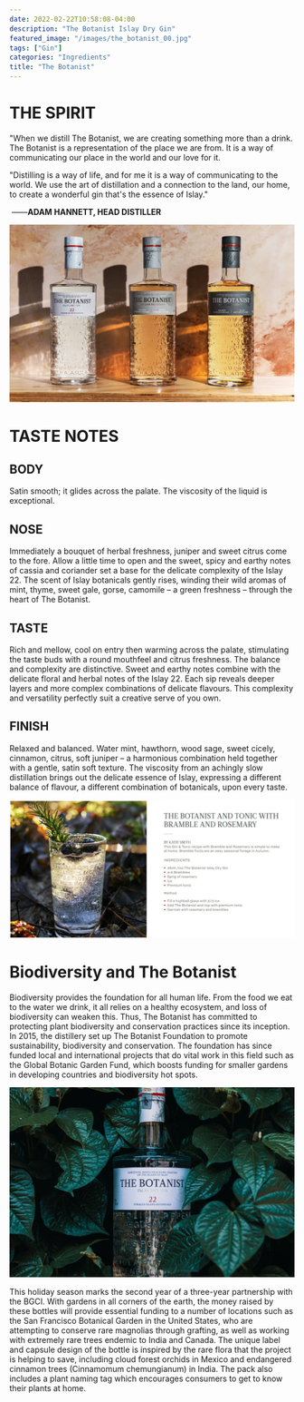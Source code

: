 ```yaml
---
date: 2022-02-22T10:58:08-04:00
description: "The Botanist Islay Dry Gin"
featured_image: "/images/the_botanist_00.jpg"
tags: ["Gin"]
categories: "Ingredients"
title: "The Botanist"
---
```


# THE SPIRIT

"When we distill The Botanist, we are creating something more than a drink. The Botanist is a representation of the place we are from. It is a way of communicating our place in the world and our love for it.

"Distilling is a way of life, and for me it is a way of communicating to the world. We use the art of distillation and a connection to the land, our home, to create a wonderful gin that's the essence of Islay."

​																																																——**ADAM HANNETT, HEAD DISTILLER**

![The_Botanist_Gin_Experience_Tour.jpg](/images/the_botanist_01.jpg)



# TASTE NOTES

## BODY

Satin smooth; it glides across the palate. The viscosity of the liquid is exceptional.



## NOSE

Immediately a bouquet of herbal freshness, juniper and sweet citrus come to the fore. Allow a little time to open and the sweet, spicy and earthy notes of cassia and coriander set a base for the delicate complexity of the Islay 22. The scent of Islay botanicals gently rises, winding their wild aromas of mint, thyme, sweet gale, gorse, camomile – a green freshness – through the heart of The Botanist.



## TASTE

Rich and mellow, cool on entry then warming across the palate, stimulating the taste buds with a round mouthfeel and citrus freshness. The balance and complexity are distinctive. Sweet and earthy notes combine with the delicate floral and herbal notes of the Islay 22. Each sip reveals deeper layers and more complex combinations of delicate flavours. This complexity and versatility perfectly suit a creative serve of you own.



## FINISH

Relaxed and balanced. Water mint, hawthorn, wood sage, sweet cicely, cinnamon, citrus, soft juniper – a harmonious combination held together with a gentle, satin soft texture. The viscosity from an achingly slow distillation brings out the delicate essence of Islay, expressing a different balance of flavour, a different combination of botanicals, upon every taste.

![formula](/images/the_botanist_02.jpg)



# Biodiversity and The Botanist

Biodiversity provides the foundation for all human life. From the food we eat to the water we drink, it all relies on a healthy ecosystem, and loss of biodiversity can weaken this. Thus, The Botanist has committed to protecting plant biodiversity and conservation practices since its inception. In 2015, the distillery set up The Botanist Foundation to promote sustainability, biodiversity and conservation. The foundation has since funded local and international projects that do vital work in this field such as the Global Botanic Garden Fund, which boosts funding for smaller gardens in developing countries and biodiversity hot spots.

![the_botanist_4](/images/the_botanist_03.jpg)



This holiday season marks the second year of a three-year partnership with the BGCI. With gardens in all corners of the earth, the money raised by these bottles will provide essential funding to a number of locations such as the San Francisco Botanical Garden in the United States, who are attempting to conserve rare magnolias through grafting, as well as working with extremely rare trees endemic to India and Canada. The unique label and capsule design of the bottle is inspired by the rare flora that the project is helping to save, including cloud forest orchids in Mexico and endangered cinnamon trees (Cinnamomum chemungianum) in India. The pack also includes a plant naming tag which encourages consumers to get to know their plants at home.

